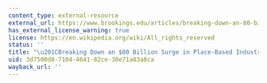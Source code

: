 ```yaml
---
content_type: external-resource
external_url: https://www.brookings.edu/articles/breaking-down-an-80-billion-surge-in-place-based-industrial-policy/
has_external_license_warning: true
license: https://en.wikipedia.org/wiki/All_rights_reserved
status: ''
title: "\u201CBreaking Down an $80 Billion Surge in Place-Based Industrial Policy.\u201D"
uid: 3d7500d8-7104-4641-82ce-38e71a83a8ca
wayback_url: ''
---
```

